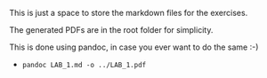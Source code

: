 This is just a space to store the markdown files for the exercises.

The generated PDFs are in the root folder for simplicity.

This is done using pandoc, in case you ever want to do the same :-)
- `pandoc LAB_1.md -o ../LAB_1.pdf`